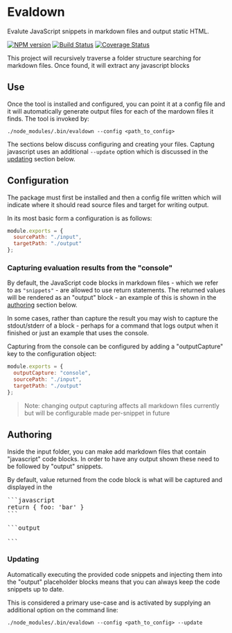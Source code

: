 # Evaldown

Evalute JavaScript snippets in markdown files and output static HTML.

[![NPM version](https://img.shields.io/npm/v/evaldown.svg)](https://www.npmjs.com/package/evaldown)
[![Build Status](https://img.shields.io/travis/alexjeffburke/evaldown/master.svg)](https://travis-ci.org/alexjeffburke/evaldown)
[![Coverage Status](https://img.shields.io/coveralls/alexjeffburke/evaldown/master.svg)](https://coveralls.io/r/alexjeffburke/evaldown?branch=master)

This project will recursively traverse a folder structure searching
for markdown files. Once found, it will extract any javascript blocks

## Use

Once the tool is installed and configured, you can point it at a
config file and it will automatically generate output files for
each of the mardown files it finds. The tool is invoked by:

```
./node_modules/.bin/evaldown --config <path_to_config>
```

The sections below discuss configuring and creating your files.
Captung javascript uses an additional `--update` option which
is discussed in the [updating](#Updating) section below.

## Configuration

The package must first be installed and then a config file written
which will indicate where it should read source files and target
for writing output.

In its most basic form a configuration is as follows:

```javascript
module.exports = {
  sourcePath: "./input",
  targetPath: "./output"
};
```

### Capturing evaluation results from the "console"

By default, the JavaScript code blocks in markdown files - which we
refer to as `"snippets"` - are allowed to use return statements. The
returned values will be rendered as an "output" block - an example of
this is shown in the [authoring](#Authoring) section below.

In some cases, rather than capture the result you may wish to capture the
stdout/stderr of a block - perhaps for a command that logs output when it
finished or just an example that uses the console.

Capturing from the console can be configured by adding a "outputCapture"
key to the configuration object:

```javascript
module.exports = {
  outputCapture: "console",
  sourcePath: "./input",
  targetPath: "./output"
};
```

> Note: changing output capturing affects all markdown files
> currently but will be configurable made per-snippet in future

## Authoring

Inside the input folder, you can make add markdown files that contain
"javascript" code blocks. In order to have any output shown these need
to be followed by "output" snippets.

By default, value returned from the code block is what will be captured
and displayed in the

<pre>
```javascript
return { foo: 'bar' }
```

```output

```
</pre>

### Updating

Automatically executing the provided code snippets and injecting them
into the "output" placeholder blocks means that you can always keep
the code snippets up to date.

This is considered a primary use-case and is activated by supplying an
additional option on the command line:

```
./node_modules/.bin/evaldown --config <path_to_config> --update
```
